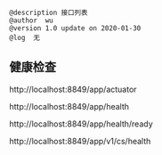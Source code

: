```
@description 接口列表
@author  wu
@version 1.0 update on 2020-01-30
@log  无
```

## 健康检查

http://localhost:8849/app/actuator

http://localhost:8849/app/health

http://localhost:8849/app/health/ready

http://localhost:8849/app/v1/cs/health
